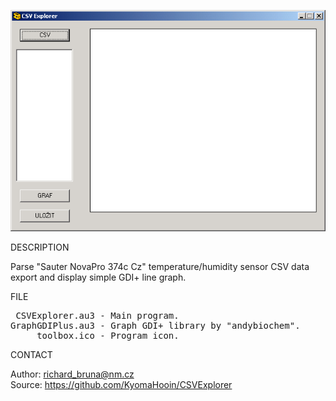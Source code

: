 ![CSV Explorer](https://github.com/KyomaHooin/CSVExplorer/raw/master/csvexplorer_screenshot.png "screenshot")

DESCRIPTION

Parse "Sauter NovaPro 374c Cz" temperature/humidity sensor CSV data export and display simple GDI+ line graph.

FILE

<pre>
 CSVExplorer.au3 - Main program.
GraphGDIPlus.au3 - Graph GDI+ library by "andybiochem".
     toolbox.ico - Program icon.
</pre>

CONTACT

Author: richard_bruna@nm.cz<br>
Source: https://github.com/KyomaHooin/CSVExplorer

